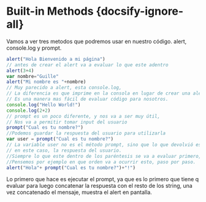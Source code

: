 # Built-in Methods {docsify-ignore-all}

Vamos a ver tres metodos que podremos usar en nuestro código. alert, console.log y prompt.

```javascript
alert("Hola Bienvenido a mi página")
// antes de crear el alert va a evaluar lo que este adentro
alert(3+4)
var nombre="Guille"
alert("Mi nombre es "+nombre)
// Muy parecido a alert, esta console.log,
// La diferencia es que imprime en la consola en lugar de crear una alerta para el usuario
// Es una manera mas fácil de evaluar código para nosotros.
console.log("Hello World!")
console.log(2+2)
// prompt es un poco diferente, y nos va a ser muy útil,
// Nos va a permitir tomar input del usuario
prompt("Cual es tu nombre?")
//Podemos guardar la respuesta del usuario para utilizarla
var user = prompt("Cual es tu nombre?")
// La variable user no es el método prompt, sino que lo que devolvió ese método al ser ejecutado,
// en este caso, la respuesta del usuario.
//Siempre lo que este dentro de los paréntesis se va a evaluar primero, al igual que en las matemáticas.
//Pensemos por ejemplo en que orden va a ocurrir esto, paso por paso.
alert("Hola"+ prompt("Cual es tu nombre?")+"!")
```

Lo primero que hace es ejecutar el prompt, ya que es lo primero que tiene q evaluar para luego concatenar la respuesta con el resto de los string, una vez concatenado el mensaje, muestra el alert en pantalla.
